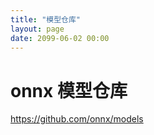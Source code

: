 ```yaml
---
title: "模型仓库"
layout: page
date: 2099-06-02 00:00
---
```


# onnx 模型仓库
https://github.com/onnx/models
